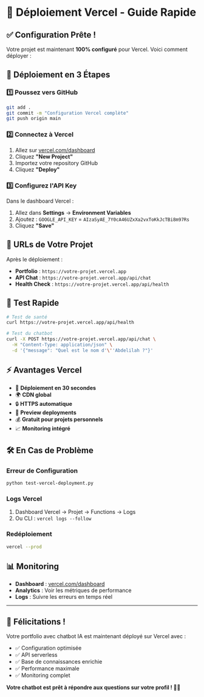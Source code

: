 # 🚀 Déploiement Vercel - Guide Rapide

## ✅ Configuration Prête !

Votre projet est maintenant **100% configuré** pour Vercel. Voici comment déployer :

## 🎯 Déploiement en 3 Étapes

### 1️⃣ Poussez vers GitHub
```bash
git add .
git commit -m "Configuration Vercel complète"
git push origin main
```

### 2️⃣ Connectez à Vercel
1. Allez sur [vercel.com/dashboard](https://vercel.com/dashboard)
2. Cliquez **"New Project"**
3. Importez votre repository GitHub
4. Cliquez **"Deploy"**

### 3️⃣ Configurez l'API Key
Dans le dashboard Vercel :
1. Allez dans **Settings** → **Environment Variables**
2. Ajoutez : `GOOGLE_API_KEY` = `AIzaSyAE_7Y0cA46UZxXa2vxToKkJcTBi8m97Rs`
3. Cliquez **"Save"**

## 🔗 URLs de Votre Projet

Après le déploiement :
- **Portfolio** : `https://votre-projet.vercel.app`
- **API Chat** : `https://votre-projet.vercel.app/api/chat`
- **Health Check** : `https://votre-projet.vercel.app/api/health`

## 🧪 Test Rapide

```bash
# Test de santé
curl https://votre-projet.vercel.app/api/health

# Test du chatbot
curl -X POST https://votre-projet.vercel.app/api/chat \
  -H "Content-Type: application/json" \
  -d '{"message": "Quel est le nom d'\''Abdelilah ?"}'
```

## ⚡ Avantages Vercel

- 🚀 **Déploiement en 30 secondes**
- 🌍 **CDN global**
- 🔒 **HTTPS automatique**
- 📱 **Preview deployments**
- 💰 **Gratuit pour projets personnels**
- 📈 **Monitoring intégré**

## 🛠️ En Cas de Problème

### Erreur de Configuration
```bash
python test-vercel-deployment.py
```

### Logs Vercel
1. Dashboard Vercel → Projet → Functions → Logs
2. Ou CLI : `vercel logs --follow`

### Redéploiement
```bash
vercel --prod
```

## 📊 Monitoring

- **Dashboard** : [vercel.com/dashboard](https://vercel.com/dashboard)
- **Analytics** : Voir les métriques de performance
- **Logs** : Suivre les erreurs en temps réel

---

## 🎉 Félicitations !

Votre portfolio avec chatbot IA est maintenant déployé sur Vercel avec :
- ✅ Configuration optimisée
- ✅ API serverless
- ✅ Base de connaissances enrichie
- ✅ Performance maximale
- ✅ Monitoring complet

**Votre chatbot est prêt à répondre aux questions sur votre profil ! 🤖✨** 